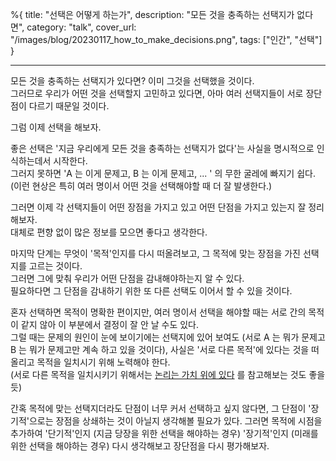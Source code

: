 %{
title: "선택은 어떻게 하는가",
description: "모든 것을 충족하는 선택지가 없다면",
category: "talk",
cover_url: "/images/blog/20230117_how_to_make_decisions.png",
tags: ["인간", "선택"]
}

---

모든 것을 충족하는 선택지가 있다면? 이미 그것을 선택했을 것이다.\
그러므로 우리가 어떤 것을 선택할지 고민하고 있다면, 아마 여러 선택지들이 서로 장단점이 다르기 때문일 것이다.

그럼 이제 선택을 해보자.

좋은 선택은 '지금 우리에게 모든 것을 충족하는 선택지가 없다'는 사실을 명시적으로 인식하는데서 시작한다.\
그러지 못하면 'A 는 이게 문제고, B 는 이게 문제고, ... ' 의 무한 굴레에 빠지기 쉽다.\
(이런 현상은 특히 여러 명이서 어떤 것을 선택해야할 때 더 잘 발생한다.)

그러면 이제 각 선택지들이 어떤 장점을 가지고 있고 어떤 단점을 가지고 있는지 잘 정리해보자.\
대체로 편향 없이 많은 정보를 모으면 좋다고 생각한다.

마지막 단계는 무엇이 '목적'인지를 다시 떠올려보고, 그 목적에 맞는 장점을 가진 선택지를 고르는 것이다.\
그러면 그에 맞춰 우리가 어떤 단점을 감내해야하는지 알 수 있다.\
필요하다면 그 단점을 감내하기 위한 또 다른 선택도 이어서 할 수 있을 것이다.

혼자 선택하면 목적이 명확한 편이지만, 여러 명이서 선택을 해야할 때는 서로 간의 목적이 같지 않아 이 부분에서 결정이 잘 안 날 수도 있다.\
그럴 때는 문제의 원인이 눈에 보이기에는 선택지에 있어 보여도 (서로 A 는 뭐가 문제고 B 는 뭐가 문제고만 계속 하고 있을 것이다), 사실은 '서로 다른 목적'에 있다는 것을 떠올리고 목적을 일치시기 위해 노력해야 한다.\
(서로 다른 목적을 일치시키기 위해서는 [논리는 가치 위에 있다](./logic_is_based_on_values) 를 참고해보는 것도 좋을 듯)

간혹 목적에 맞는 선택지더라도 단점이 너무 커서 선택하고 싶지 않다면, 그 단점이 '장기적'으로는 장점을 상쇄하는 것이 아닐지 생각해볼 필요가 있다. 그러면 목적에 시점을 추가하여 '단기적'인지 (지금 당장을 위한 선택을 해야하는 경우) '장기적'인지 (미래를 위한 선택을 해야하는 경우) 다시 생각해보고 장단점을 다시 평가해보자.
